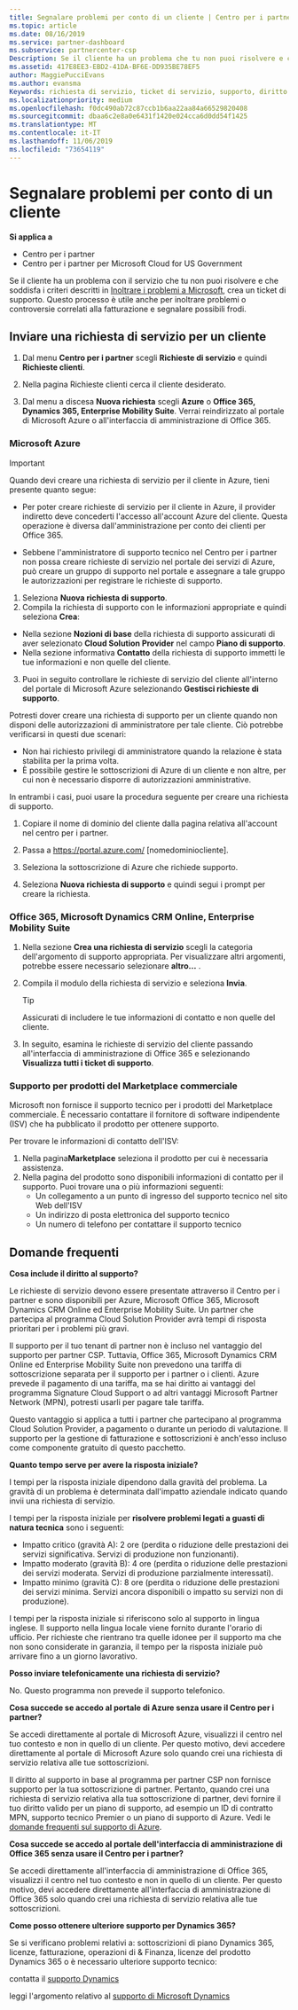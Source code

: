 ```yaml
---
title: Segnalare problemi per conto di un cliente | Centro per i partner
ms.topic: article
ms.date: 08/16/2019
ms.service: partner-dashboard
ms.subservice: partnercenter-csp
Description: Se il cliente ha un problema che tu non puoi risolvere e che soddisfa i criteri descritti in Inoltrare i problemi a Microsoft, crea un ticket di supporto.
ms.assetid: 417E8EE3-EBD2-41DA-BF6E-DD935BE78EF5
author: MaggiePucciEvans
ms.author: evansma
Keywords: richiesta di servizio, ticket di servizio, supporto, diritto al supporto, AOBO, AOBO di Azure
ms.localizationpriority: medium
ms.openlocfilehash: f0dc490ab72c87ccb1b6aa22aa84a66529820408
ms.sourcegitcommit: dbaa6c2e8a0e6431f1420e024cca6d0dd54f1425
ms.translationtype: MT
ms.contentlocale: it-IT
ms.lasthandoff: 11/06/2019
ms.locfileid: "73654119"
---
```

# <a name="report-problems-on-behalf-of-a-customer"></a>Segnalare problemi per conto di un cliente

**Si applica a**

-  Centro per i partner
-  Centro per i partner per Microsoft Cloud for US Government


Se il cliente ha un problema con il servizio che tu non puoi risolvere e che soddisfa i criteri descritti in [Inoltrare i problemi a Microsoft](escalate-problems-to-microsoft.md), crea un ticket di supporto. Questo processo è utile anche per inoltrare problemi o controversie correlati alla fatturazione e segnalare possibili frodi.

## <a name="submit-a-service-request-for-a-customer"></a>Inviare una richiesta di servizio per un cliente

1.  Dal menu **Centro per i partner** scegli **Richieste di servizio** e quindi **Richieste clienti**. 

2.  Nella pagina Richieste clienti cerca il cliente desiderato.

3.  Dal menu a discesa **Nuova richiesta** scegli **Azure** o **Office 365, Dynamics 365, Enterprise Mobility Suite**. Verrai reindirizzato al portale di Microsoft Azure o all'interfaccia di amministrazione di Office 365.

### <a name="microsoft-azure"></a>Microsoft Azure

> [!IMPORTANT]
> Quando devi creare una richiesta di servizio per il cliente in Azure, tieni presente quanto segue:
>
>- Per poter creare richieste di servizio per il cliente in Azure, il provider indiretto deve concederti l'accesso all'account Azure del cliente. Questa operazione è diversa dall'amministrazione per conto dei clienti per Office 365. 
>
>- Sebbene l'amministratore di supporto tecnico nel Centro per i partner non possa creare richieste di servizio nel portale dei servizi di Azure, può creare un gruppo di supporto nel portale e assegnare a tale gruppo le autorizzazioni per registrare le richieste di supporto.

1. Seleziona **Nuova richiesta di supporto**.
2. Compila la richiesta di supporto con le informazioni appropriate e quindi seleziona **Crea**:
-   Nella sezione **Nozioni di base** della richiesta di supporto assicurati di aver selezionato **Cloud Solution Provider** nel campo **Piano di supporto**.
-   Nella sezione informativa **Contatto** della richiesta di supporto immetti le tue informazioni e non quelle del cliente.

3. Puoi in seguito controllare le richieste di servizio del cliente all'interno del portale di Microsoft Azure selezionando **Gestisci richieste di supporto**.

Potresti dover creare una richiesta di supporto per un cliente quando non disponi delle autorizzazioni di amministratore per tale cliente. Ciò potrebbe verificarsi in questi due scenari: 
 
-   Non hai richiesto privilegi di amministratore quando la relazione è stata stabilita per la prima volta.
-   È possibile gestire le sottoscrizioni di Azure di un cliente e non altre, per cui non è necessario disporre di autorizzazioni amministrative.
 
In entrambi i casi, puoi usare la procedura seguente per creare una richiesta di supporto. 

1. Copiare il nome di dominio del cliente dalla pagina relativa all'account nel centro per i partner.

2. Passa a https://portal.azure.com/ [nomedominiocliente]. 

3. Seleziona la sottoscrizione di Azure che richiede supporto.

4. Seleziona **Nuova richiesta di supporto** e quindi segui i prompt per creare la richiesta. 

 
### <a name="office-365-microsoft-dynamics-crm-online-enterprise-mobility-suite"></a>Office 365, Microsoft Dynamics CRM Online, Enterprise Mobility Suite

1. Nella sezione **Crea una richiesta di servizio** scegli la categoria dell'argomento di supporto appropriata. Per visualizzare altri argomenti, potrebbe essere necessario selezionare **altro...** .    
2. Compila il modulo della richiesta di servizio e seleziona **Invia**.

   > [!TIP]
   > Assicurati di includere le tue informazioni di contatto e non quelle del cliente.

3. In seguito, esamina le richieste di servizio del cliente passando all'interfaccia di amministrazione di Office 365 e selezionando **Visualizza tutti i ticket di supporto**.

### <a name="support-for-commercial-marketplace-products"></a>Supporto per prodotti del Marketplace commerciale

Microsoft non fornisce il supporto tecnico per i prodotti del Marketplace commerciale. È necessario contattare il fornitore di software indipendente (ISV) che ha pubblicato il prodotto per ottenere supporto.

Per trovare le informazioni di contatto dell'ISV:

1.  Nella pagina**Marketplace** seleziona il prodotto per cui è necessaria assistenza.
2.  Nella pagina del prodotto sono disponibili informazioni di contatto per il supporto. Puoi trovare una o più informazioni seguenti:
    - Un collegamento a un punto di ingresso del supporto tecnico nel sito Web dell'ISV
    - Un indirizzo di posta elettronica del supporto tecnico 
    - Un numero di telefono per contattare il supporto tecnico

## <a name="faq"></a>Domande frequenti

**Cosa include il diritto al supporto?**

Le richieste di servizio devono essere presentate attraverso il Centro per i partner e sono disponibili per Azure, Microsoft Office 365, Microsoft Dynamics CRM Online ed Enterprise Mobility Suite. Un partner che partecipa al programma Cloud Solution Provider avrà tempi di risposta prioritari per i problemi più gravi.

Il supporto per il tuo tenant di partner non è incluso nel vantaggio del supporto per partner CSP. Tuttavia, Office 365, Microsoft Dynamics CRM Online ed Enterprise Mobility Suite non prevedono una tariffa di sottoscrizione separata per il supporto per i partner o i clienti. Azure prevede il pagamento di una tariffa, ma se hai diritto ai vantaggi del programma Signature Cloud Support o ad altri vantaggi Microsoft Partner Network (MPN), potresti usarli per pagare tale tariffa.

Questo vantaggio si applica a tutti i partner che partecipano al programma Cloud Solution Provider, a pagamento o durante un periodo di valutazione. Il supporto per la gestione di fatturazione e sottoscrizioni è anch'esso incluso come componente gratuito di questo pacchetto.

**Quanto tempo serve per avere la risposta iniziale?**

I tempi per la risposta iniziale dipendono dalla gravità del problema. La gravità di un problema è determinata dall'impatto aziendale indicato quando invii una richiesta di servizio.

I tempi per la risposta iniziale per **risolvere problemi legati a guasti di natura tecnica** sono i seguenti:

-   Impatto critico (gravità A): 2 ore (perdita o riduzione delle prestazioni dei servizi significativa. Servizi di produzione non funzionanti).
-   Impatto moderato (gravità B): 4 ore (perdita o riduzione delle prestazioni dei servizi moderata. Servizi di produzione parzialmente interessati).
-   Impatto minimo (gravità C): 8 ore (perdita o riduzione delle prestazioni dei servizi minima. Servizi ancora disponibili o impatto su servizi non di produzione).

I tempi per la risposta iniziale si riferiscono solo al supporto in lingua inglese. Il supporto nella lingua locale viene fornito durante l'orario di ufficio.
Per richieste che rientrano tra quelle idonee per il supporto ma che non sono considerate in garanzia, il tempo per la risposta iniziale può arrivare fino a un giorno lavorativo.

**Posso inviare telefonicamente una richiesta di servizio?**

No. Questo programma non prevede il supporto telefonico.

**Cosa succede se accedo al portale di Azure senza usare il Centro per i partner?**

Se accedi direttamente al portale di Microsoft Azure, visualizzi il centro nel tuo contesto e non in quello di un cliente. Per questo motivo, devi accedere direttamente al portale di Microsoft Azure solo quando crei una richiesta di servizio relativa alle tue sottoscrizioni.

Il diritto al supporto in base al programma per partner CSP non fornisce supporto per la tua sottoscrizione di partner. Pertanto, quando crei una richiesta di servizio relativa alla tua sottoscrizione di partner, devi fornire il tuo diritto valido per un piano di supporto, ad esempio un ID di contratto MPN, supporto tecnico Premier o un piano di supporto di Azure. Vedi le [domande frequenti sul supporto di Azure](https://go.microsoft.com/fwlink/?LinkId=717532).

**Cosa succede se accedo al portale dell'interfaccia di amministrazione di Office 365 senza usare il Centro per i partner?**

Se accedi direttamente all'interfaccia di amministrazione di Office 365, visualizzi il centro nel tuo contesto e non in quello di un cliente. Per questo motivo, devi accedere direttamente all'interfaccia di amministrazione di Office 365 solo quando crei una richiesta di servizio relativa alle tue sottoscrizioni.

**Come posso ottenere ulteriore supporto per Dynamics 365?**

Se si verificano problemi relativi a: sottoscrizioni di piano Dynamics 365, licenze, fatturazione, operazioni di & Finanza, licenze del prodotto Dynamics 365 o è necessario ulteriore supporto tecnico:
 
contatta il [supporto Dynamics](https://docs.microsoft.com/dynamics365/customer-engagement/admin/contact-technical-support)

leggi l'argomento relativo al [supporto di Microsoft Dynamics](https://support.microsoft.com/help/4052881/faq-microsoft-dynamics-365-for-unified-operations-iur)



